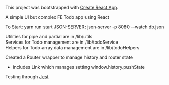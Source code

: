 This project was bootstrapped with [Create React App](https://github.com/facebookincubator/create-react-app).


A simple UI but complex FE Todo app using React

To Start: yarn run start
JSON-SERVER: json-server -p 8080 --watch db.json

Utilities for pipe and partial are in /lib/utils  
Services for Todo management are in /lib/todoService  
Helpers for Todo array data management are in /lib/todoHelpers  

Created a Router wrapper to manage history and router state
  - includes Link which manages setting window.history.pushState
  
Testing through [Jest](https://facebook.github.io/jest/)
